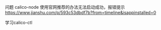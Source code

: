 问题
calico-node 使用官网推荐的办法无法启动成功，报错提示
https://www.jianshu.com/p/593c53dbdf7b?from=timeline&isappinstalled=0


学习calico-ctl